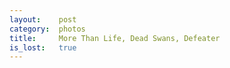 ```yaml
---
layout:    post
category:  photos
title:     More Than Life, Dead Swans, Defeater 
is_lost:   true
---
```

